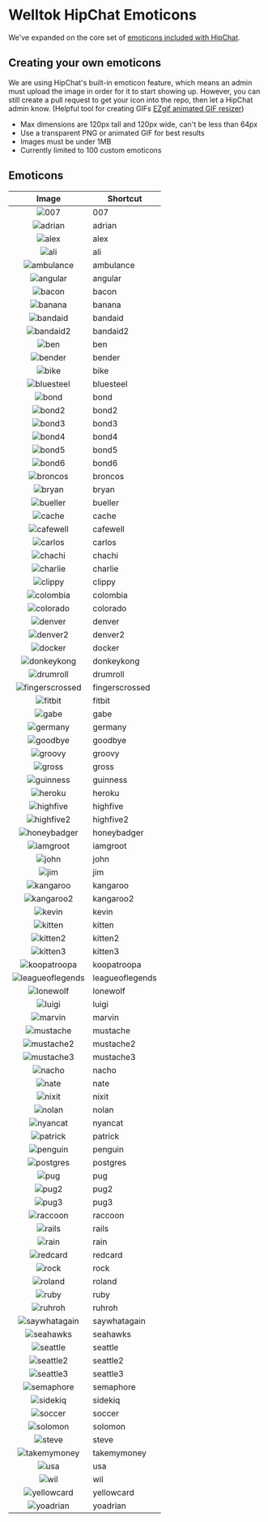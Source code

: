 # Welltok HipChat Emoticons

We've expanded on the core set of [emoticons included with HipChat](http://hipchat-emoticons.nyh.name).

## Creating your own emoticons

We are using HipChat's built-in emoticon feature, which means an admin must upload the image in order for it to start showing up. However, you can still create a pull request to get your icon into the repo, then let a HipChat admin know. (Helpful tool for creating GIFs [EZgif animated GIF resizer](http://ezgif.com/resize))

* Max dimensions are 120px tall and 120px wide, can't be less than 64px
* Use a transparent PNG or animated GIF for best results
* Images must be under 1MB
* Currently limited to 100 custom emoticons

## Emoticons

| Image                                             | Shortcut        |
| :-----------------------------------------------: | --------------- |
| ![007](emoticons/007.png)                         | 007             |
| ![adrian](emoticons/adrian.png)                   | adrian          |
| ![alex](emoticons/alex.png)                       | alex            |
| ![ali](emoticons/ali.png)                         | ali             |
| ![ambulance](emoticons/ambulance.gif)             | ambulance       |
| ![angular](emoticons/angular.png)                 | angular         |
| ![bacon](emoticons/bacon.png)                     | bacon           |
| ![banana](emoticons/banana.gif)                   | banana          |
| ![bandaid](emoticons/bandaid.png)                 | bandaid         |
| ![bandaid2](emoticons/bandaid2.png)               | bandaid2        |
| ![ben](emoticons/ben.png)                         | ben             |
| ![bender](emoticons/bender.png)                   | bender          |
| ![bike](emoticons/bike.png)                       | bike            |
| ![bluesteel](emoticons/bluesteel.gif)             | bluesteel       |
| ![bond](emoticons/bond.png)                       | bond            |
| ![bond2](emoticons/bond2.png)                     | bond2           |
| ![bond3](emoticons/bond3.png)                     | bond3           |
| ![bond4](emoticons/bond4.png)                     | bond4           |
| ![bond5](emoticons/bond5.png)                     | bond5           |
| ![bond6](emoticons/bond6.png)                     | bond6           |
| ![broncos](emoticons/broncos.png)                 | broncos         |
| ![bryan](emoticons/bryan.png)                     | bryan           |
| ![bueller](emoticons/bueller.png)                 | bueller         |
| ![cache](emoticons/cache.gif)                     | cache           |
| ![cafewell](emoticons/cafewell.png)               | cafewell        |
| ![carlos](emoticons/carlos.png)                   | carlos          |
| ![chachi](emoticons/chachi.png)                   | chachi          |
| ![charlie](emoticons/charlie.png)                 | charlie         |
| ![clippy](emoticons/clippy.png)                   | clippy          |
| ![colombia](emoticons/colombia.png)               | colombia        |
| ![colorado](emoticons/colorado.png)               | colorado        |
| ![denver](emoticons/denver.png)                   | denver          |
| ![denver2](emoticons/denver2.png)                 | denver2         |
| ![docker](emoticons/docker.png)                   | docker          |
| ![donkeykong](emoticons/donkeykong.gif)           | donkeykong      |
| ![drumroll](emoticons/drumroll.gif)               | drumroll        |
| ![fingerscrossed](emoticons/fingerscrossed.png)   | fingerscrossed  |
| ![fitbit](emoticons/fitbit.png)                   | fitbit          |
| ![gabe](emoticons/gabe.png)                       | gabe            |
| ![germany](emoticons/germany.png)                 | germany         |
| ![goodbye](emoticons/goodbye.gif)                 | goodbye         |
| ![groovy](emoticons/groovy.png)                   | groovy          |
| ![gross](emoticons/gross.gif)                     | gross           |
| ![guinness](emoticons/guinness.png)               | guinness        |
| ![heroku](emoticons/heroku.png)                   | heroku          |
| ![highfive](emoticons/highfive.gif)               | highfive        |
| ![highfive2](emoticons/highfive2.png)             | highfive2       |
| ![honeybadger](emoticons/honeybadger.png)         | honeybadger     |
| ![iamgroot](emoticons/iamgroot.png)               | iamgroot        |
| ![john](emoticons/john.png)                       | john            |
| ![jim](emoticons/jim.png)                    		  | jim             |
| ![kangaroo](emoticons/kangaroo.png)               | kangaroo        |
| ![kangaroo2](emoticons/kangaroo2.png)             | kangaroo2       |
| ![kevin](emoticons/kevin.png)                     | kevin           |
| ![kitten](emoticons/kitten.png)                   | kitten          |
| ![kitten2](emoticons/kitten2.png)                 | kitten2         |
| ![kitten3](emoticons/kitten3.png)                 | kitten3         |
| ![koopatroopa](emoticons/koopatroopa.gif)         | koopatroopa     |
| ![leagueoflegends](emoticons/leagueoflegends.png) | leagueoflegends |
| ![lonewolf](emoticons/lonewolf.png)               | lonewolf        |
| ![luigi](emoticons/luigi.gif)                     | luigi           |
| ![marvin](emoticons/marvin.png)                   | marvin          |
| ![mustache](emoticons/mustache.png)               | mustache        |
| ![mustache2](emoticons/mustache2.png)             | mustache2       |
| ![mustache3](emoticons/mustache3.png)             | mustache3       |
| ![nacho](emoticons/nacho.gif)                     | nacho           |
| ![nate](emoticons/nate.png)                       | nate            |
| ![nixit](emoticons/nixit.png)                     | nixit           |
| ![nolan](emoticons/nolan.png)                     | nolan           |
| ![nyancat](emoticons/nyancat.gif)                 | nyancat         |
| ![patrick](emoticons/patrick.png)                 | patrick         |
| ![penguin](emoticons/penguin.gif)                 | penguin         |
| ![postgres](emoticons/postgres.png)               | postgres        |
| ![pug](emoticons/pug.png)                         | pug             |
| ![pug2](emoticons/pug2.png)                       | pug2            |
| ![pug3](emoticons/pug3.png)                       | pug3            |
| ![raccoon](emoticons/raccoon.gif)                 | raccoon         |
| ![rails](emoticons/rails.png)                     | rails           |
| ![rain](emoticons/rain.gif)                       | rain            |
| ![redcard](emoticons/redcard.gif)                 | redcard         |
| ![rock](emoticons/rock.gif)                       | rock            |
| ![roland](emoticons/roland.png)                   | roland          |
| ![ruby](emoticons/ruby.png)                       | ruby            |
| ![ruhroh](emoticons/ruhroh.png)                   | ruhroh          |
| ![saywhatagain](emoticons/saywhatagain.png)       | saywhatagain    |
| ![seahawks](emoticons/seahawks.png)               | seahawks        |
| ![seattle](emoticons/seattle.gif)                 | seattle         |
| ![seattle2](emoticons/seattle2.png)               | seattle2        |
| ![seattle3](emoticons/seattle3.png)               | seattle3        |
| ![semaphore](emoticons/semaphore.png)             | semaphore       |
| ![sidekiq](emoticons/sidekiq.png)                 | sidekiq         |
| ![soccer](emoticons/soccer.png)                   | soccer          |
| ![solomon](emoticons/solomon.png)                 | solomon         |
| ![steve](emoticons/steve.png)                     | steve           |
| ![takemymoney](emoticons/takemymoney.png)         | takemymoney     |
| ![usa](emoticons/usa.png)                         | usa             |
| ![wil](emoticons/wil.png)                         | wil             |
| ![yellowcard](emoticons/yellowcard.gif)           | yellowcard      |
| ![yoadrian](emoticons/yoadrian.png)               | yoadrian        |
